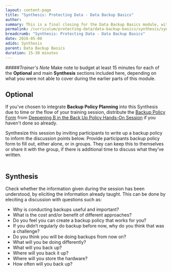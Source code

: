 ```yaml
---
layout: content-page
title: "Synthesis: Protecting Data - Data Backup Basics"
author:
summary: This is a final closing for the Data Backup Basics module, with an optional inclusion or introduction of backup policy planning as needed. 
permalink: /curriculum/protecting-data/data-backup-basics/synthesis/synthesis-data-backup-basics
breadcrumb: "Synthesis: Protecting Data - Data Backup Basics"
date: 2016-05-00
adids: Synthesis
parent: Data Backup Basics
duration: 15-30 minutes
---
```

#####*Trainer's Note*
Make note to budget at least 15 minutes for each of the **Optional** and main **Synthesis** sections included here, depending on what you were not able to cover during the earlier parts of this module.

## Optional
If you've chosen to integrate **Backup Policy Planning** into this Synthesis due to time or the flow of your training session, distribute the <a href="/assets/files/backup_policy-blank.pdf">Backup Policy Form</a> from [Deepening B in the Back Up Policy Hands-On Session](/levelup//curriculum/protecting-data/data-backup-basics/deepening/learning-how-to-backup-your-data/) if you haven't done so already. 

Synthesize this session by inviting participants to write up a backup policy to inform the discussion points below. Provide participants backup policy form to fill out, either alone, or in groups. They can keep this to themselves or share it with the group, if there is additional time to discuss what they’ve written.
<br><br>

## Synthesis
Check whether the information given during the session has been understood, by eliciting the information already taught. This can be done by eleciting a discussion with questions such as:
- Why is conducting backups useful and important?
- What is the cost and/or benefit of different approaches? 
- Do you feel you can create a backup policy that works for you?
- If you didn’t regularly do backup before now, why do you think that was a challenge? 
- Do you think you will be doing backups from now on?
- What will you be doing differently?
- What will you back up?
- Where will you back it up?
- Where will you store the hardware?
- How often will you back up?

